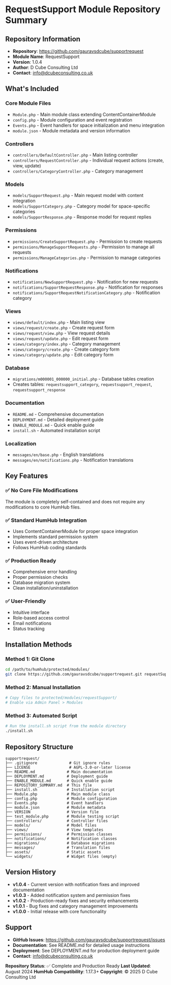 # RequestSupport Module Repository Summary

## Repository Information
- **Repository**: https://github.com/gauravsdcube/supportrequest
- **Module Name**: RequestSupport
- **Version**: 1.0.4
- **Author**: D Cube Consulting Ltd
- **Contact**: info@dcubeconsulting.co.uk

## What's Included

### Core Module Files
- `Module.php` - Main module class extending ContentContainerModule
- `config.php` - Module configuration and event registration
- `Events.php` - Event handlers for space initialization and menu integration
- `module.json` - Module metadata and version information

### Controllers
- `controllers/DefaultController.php` - Main listing controller
- `controllers/RequestController.php` - Individual request actions (create, view, update)
- `controllers/CategoryController.php` - Category management

### Models
- `models/SupportRequest.php` - Main request model with content integration
- `models/SupportCategory.php` - Category model for space-specific categories
- `models/SupportResponse.php` - Response model for request replies

### Permissions
- `permissions/CreateSupportRequest.php` - Permission to create requests
- `permissions/ManageSupportRequests.php` - Permission to manage all requests
- `permissions/ManageCategories.php` - Permission to manage categories

### Notifications
- `notifications/NewSupportRequest.php` - Notification for new requests
- `notifications/SupportRequestResponse.php` - Notification for responses
- `notifications/SupportRequestNotificationCategory.php` - Notification category

### Views
- `views/default/index.php` - Main listing view
- `views/request/create.php` - Create request form
- `views/request/view.php` - View request details
- `views/request/update.php` - Edit request form
- `views/category/index.php` - Category management
- `views/category/create.php` - Create category form
- `views/category/update.php` - Edit category form

### Database
- `migrations/m000001_000000_initial.php` - Database tables creation
- Creates tables: `requestsupport_category`, `requestsupport_request`, `requestsupport_response`

### Documentation
- `README.md` - Comprehensive documentation
- `DEPLOYMENT.md` - Detailed deployment guide
- `ENABLE_MODULE.md` - Quick enable guide
- `install.sh` - Automated installation script

### Localization
- `messages/en/base.php` - English translations
- `messages/en/notifications.php` - Notification translations

## Key Features

### ✅ No Core File Modifications
The module is completely self-contained and does not require any modifications to core HumHub files.

### ✅ Standard HumHub Integration
- Uses ContentContainerModule for proper space integration
- Implements standard permission system
- Uses event-driven architecture
- Follows HumHub coding standards

### ✅ Production Ready
- Comprehensive error handling
- Proper permission checks
- Database migration system
- Clean installation/uninstallation

### ✅ User-Friendly
- Intuitive interface
- Role-based access control
- Email notifications
- Status tracking

## Installation Methods

### Method 1: Git Clone
```bash
cd /path/to/humhub/protected/modules/
git clone https://github.com/gauravsdcube/supportrequest.git requestSupport
```

### Method 2: Manual Installation
```bash
# Copy files to protected/modules/requestSupport/
# Enable via Admin Panel > Modules
```

### Method 3: Automated Script
```bash
# Run the install.sh script from the module directory
./install.sh
```

## Repository Structure
```
supportrequest/
├── .gitignore              # Git ignore rules
├── LICENSE                 # AGPL-3.0-or-later license
├── README.md              # Main documentation
├── DEPLOYMENT.md          # Deployment guide
├── ENABLE_MODULE.md       # Quick enable guide
├── REPOSITORY_SUMMARY.md  # This file
├── install.sh             # Installation script
├── Module.php             # Main module class
├── config.php             # Module configuration
├── Events.php             # Event handlers
├── module.json            # Module metadata
├── VERSION                # Version file
├── test_module.php        # Module testing script
├── controllers/           # Controller files
├── models/                # Model files
├── views/                 # View templates
├── permissions/           # Permission classes
├── notifications/         # Notification classes
├── migrations/            # Database migrations
├── messages/              # Translation files
├── assets/                # Static assets
└── widgets/               # Widget files (empty)
```

## Version History
- **v1.0.4** - Current version with notification fixes and improved documentation
- **v1.0.3** - Added notification system and permission fixes
- **v1.0.2** - Production-ready fixes and security enhancements
- **v1.0.1** - Bug fixes and category management improvements
- **v1.0.0** - Initial release with core functionality

## Support
- **GitHub Issues**: https://github.com/gauravsdcube/supportrequest/issues
- **Documentation**: See README.md for detailed usage instructions
- **Deployment**: See DEPLOYMENT.md for production deployment guide
- **Contact**: info@dcubeconsulting.co.uk

**Repository Status**: ✅ Complete and Production Ready
**Last Updated**: August 2024
**HumHub Compatibility**: 1.17.3+
**Copyright**: © 2025 D Cube Consulting Ltd 
